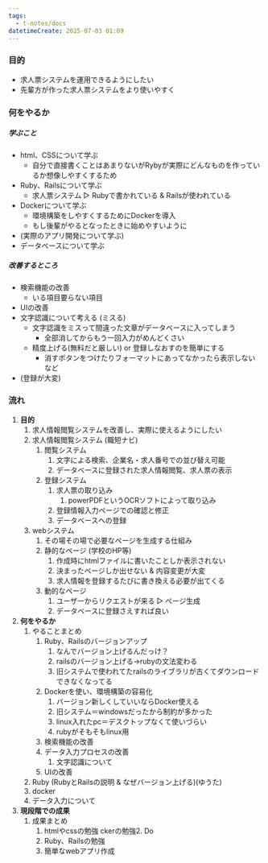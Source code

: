 ```yaml
---
tags:
  - t-notes/docs
datetimeCreate: 2025-07-03 01:09
---
```

### 目的

- 求人票システムを運用できるようにしたい
- 先輩方が作った求人票システムをより使いやすく


### 何をやるか

##### 学ぶこと
- html、CSSについて学ぶ
	- 自分で直接書くことはあまりないがRybyが実際にどんなものを作っているか想像しやすくするため
- Ruby、Railsについて学ぶ
	- 求人票システム ▷ Rubyで書かれている & Railsが使われている
- Dockerについて学ぶ
	- 環境構築をしやすくするためにDockerを導入
	- もし後輩がやるとなったときに始めやすいように
- (実際のアプリ開発について学ぶ)
- データベースについて学ぶ

##### 改善するところ
- 検索機能の改善
	- いる項目要らない項目
- UIの改善
- 文字認識について考える (ミスる)
	- 文字認識をミスって間違った文章がデータベースに入ってしまう
		- 全部消してからもう一回入力がめんどくさい
	- 精度上げる(無料だと厳しい) or 登録しなおすのを簡単にする
		- 消すボタンをつけたりフォーマットにあってなかったら表示しないなど
- (登録が大変)


### 流れ
1. **目的**　
	1. 求人情報閲覧システムを改善し、実際に使えるようにしたい
	2. 求人情報閲覧システム (職短ナビ)
		1. 閲覧システム
			1. 文字による検索、企業名・求人番号での並び替え可能
			2. データベースに登録された求人情報閲覧、求人票の表示
		2. 登録システム
			1. 求人票の取り込み
				1. powerPDFというOCRソフトによって取り込み
			2. 登録情報入力ページでの確認と修正
			3. データベースへの登録
	3. webシステム
		1. その場その場で必要なページを生成する仕組み
		2. 静的なページ (学校のHP等)
			1. 作成時にhtmlファイルに書いたことしか表示されない
			2. 決まったページしか出せない & 内容変更が大変
			3. 求人情報を登録するたびに書き換える必要が出てくる
		3. 動的なページ
			1. ユーザーからリクエストが来る ▷ ページ生成
			2. データベースに登録さえすれば良い
2. **何をやるか** 
	1. やることまとめ 
		1. Ruby、Railsのバージョンアップ
			1. なんでバージョン上げるんだっけ？
			2. railsのバージョン上げる→rubyの文法変わる
			3. 旧システムで使われてたrailsのライブラリが古くてダウンロードできなくなってる
		2. Dockerを使い、環境構築の容易化
			1. バージョン新しくしていいならDocker使える
			2. 旧システム＝windowsだったから制約が多かった
			3. linux入れたpc＝デスクトップなくて使いづらい
			4. rubyがそもそもlinux用
		4. 検索機能の改善
		5. データ入力プロセスの改善
			1. 文字認識について
		6. UIの改善
	2. Ruby (RubyとRailsの説明 & なぜバージョン上げる)(ゆうた)
	3. docker 
	4. データ入力について 
3. **現段階での成果** 
	1. 成果まとめ
		1. htmlやcssの勉強
		ckerの勉強2. Do
		2. Ruby、Railsの勉強
		3. 簡単なwebアプリ作成
